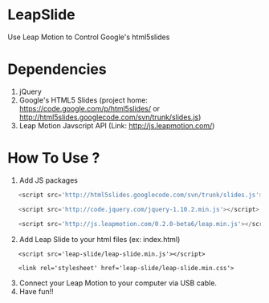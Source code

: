 LeapSlide
=========

Use Leap Motion to Control Google's html5slides

Dependencies
===============================

1. jQuery
2. Google's HTML5 Slides
   (project home: https://code.google.com/p/html5slides/ or http://html5slides.googlecode.com/svn/trunk/slides.js)
3. Leap Motion Javscript API
   (Link: http://js.leapmotion.com/)
   
   
How To Use ?
============

1. Add JS packages
```javascript
   <script src='http://html5slides.googlecode.com/svn/trunk/slides.js'></script> 

   <script src='http://code.jquery.com/jquery-1.10.2.min.js'></script> 
   
   <script src='http://js.leapmotion.com/0.2.0-beta6/leap.min.js'></script>    
```
2. Add Leap Slide to your html files (ex: index.html)
```
   <script src='leap-slide/leap-slide.min.js'></script> 
   
   <link rel='stylesheet' href='leap-slide/leap-slide.min.css'> 
```
3. Connect your Leap Motion to your computer via USB cable.
4. Have fun!!
